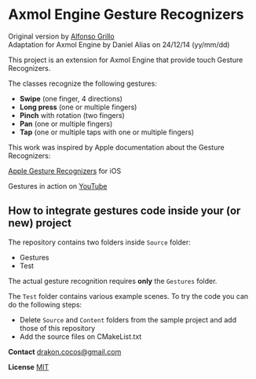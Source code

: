 Axmol Engine Gesture Recognizers
=============================

Original version by [Alfonso Grillo](https://github.com/alfogrillo)     
Adaptation for Axmol Engine by Daniel Alias on 24/12/14 (yy/mm/dd)

This project is an extension for Axmol Engine that provide touch Gesture Recognizers.

The classes recognize the following gestures:

- **Swipe** (one finger, 4 directions)
- **Long press** (one or multiple fingers)
- **Pinch** with rotation (two fingers)
- **Pan** (one or multiple fingers)
- **Tap** (one or multiple taps with one or multiple fingers)

This work was inspired by Apple documentation about the Gesture Recognizers:

[Apple Gesture Recognizers](https://developer.apple.com/library/ios/documentation/EventHandling/Conceptual/EventHandlingiPhoneOS/GestureRecognizer_basics/GestureRecognizer_basics.html) for iOS

Gestures in action on [YouTube](https://www.youtube.com/watch?v=Gnhj_x4aOwY)


How to integrate gestures code inside your (or new) project
----------

The repository contains two folders inside `Source` folder:
- Gestures
- Test

The actual gesture recognition requires **only** the `Gestures` folder.   
    

The `Test` folder contains various example scenes. To try the code you can do the following steps:
- Delete `Source` and `Content` folders from the sample project and add those of this repository
- Add the source files on CMakeList.txt

**Contact** drakon.cocos@gmail.com

**License** [MIT](https://opensource.org/licenses/MIT)
